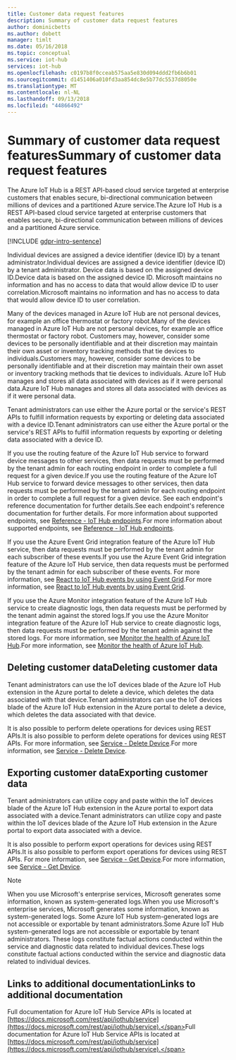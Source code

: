```yaml
---
title: Customer data request features
description: Summary of customer data request features
author: dominicbetts
ms.author: dobett
manager: timlt
ms.date: 05/16/2018
ms.topic: conceptual
ms.service: iot-hub
services: iot-hub
ms.openlocfilehash: c0197b8f0cceab575aa5e830d094ddd2fb6b6b01
ms.sourcegitcommit: d1451406a010fd3aa854dc8e5b77dc5537d8050e
ms.translationtype: MT
ms.contentlocale: nl-NL
ms.lasthandoff: 09/13/2018
ms.locfileid: "44866492"
---
```

# <a name="summary-of-customer-data-request-features"></a><span data-ttu-id="624e5-103">Summary of customer data request features</span><span class="sxs-lookup"><span data-stu-id="624e5-103">Summary of customer data request features</span></span>

<span data-ttu-id="624e5-104">The Azure IoT Hub is a REST API-based cloud service targeted at enterprise customers that enables secure, bi-directional communication between millions of devices and a partitioned Azure service.</span><span class="sxs-lookup"><span data-stu-id="624e5-104">The Azure IoT Hub is a REST API-based cloud service targeted at enterprise customers that enables secure, bi-directional communication between millions of devices and a partitioned Azure service.</span></span>

[!INCLUDE [gdpr-intro-sentence](../../includes/gdpr-intro-sentence.md)]

<span data-ttu-id="624e5-105">Individual devices are assigned a device identifier (device ID) by a tenant administrator.</span><span class="sxs-lookup"><span data-stu-id="624e5-105">Individual devices are assigned a device identifier (device ID) by a tenant administrator.</span></span> <span data-ttu-id="624e5-106">Device data is based on the assigned device ID.</span><span class="sxs-lookup"><span data-stu-id="624e5-106">Device data is based on the assigned device ID.</span></span> <span data-ttu-id="624e5-107">Microsoft maintains no information and has no access to data that would allow device ID to user correlation.</span><span class="sxs-lookup"><span data-stu-id="624e5-107">Microsoft maintains no information and has no access to data that would allow device ID to user correlation.</span></span>

<span data-ttu-id="624e5-108">Many of the devices managed in Azure IoT Hub are not personal devices, for example an office thermostat or factory robot.</span><span class="sxs-lookup"><span data-stu-id="624e5-108">Many of the devices managed in Azure IoT Hub are not personal devices, for example an office thermostat or factory robot.</span></span> <span data-ttu-id="624e5-109">Customers may, however, consider some devices to be personally identifiable and at their discretion may maintain their own asset or inventory tracking methods that tie devices to individuals.</span><span class="sxs-lookup"><span data-stu-id="624e5-109">Customers may, however, consider some devices to be personally identifiable and at their discretion may maintain their own asset or inventory tracking methods that tie devices to individuals.</span></span> <span data-ttu-id="624e5-110">Azure IoT Hub manages and stores all data associated with devices as if it were personal data.</span><span class="sxs-lookup"><span data-stu-id="624e5-110">Azure IoT Hub manages and stores all data associated with devices as if it were personal data.</span></span>

<span data-ttu-id="624e5-111">Tenant administrators can use either the Azure portal or the service's REST APIs to fulfill information requests by exporting or deleting data associated with a device ID.</span><span class="sxs-lookup"><span data-stu-id="624e5-111">Tenant administrators can use either the Azure portal or the service's REST APIs to fulfill information requests by exporting or deleting data associated with a device ID.</span></span>

<span data-ttu-id="624e5-112">If you use the routing feature of the Azure IoT Hub service to forward device messages to other services, then data requests must be performed by the tenant admin for each routing endpoint in order to complete a full request for a given device.</span><span class="sxs-lookup"><span data-stu-id="624e5-112">If you use the routing feature of the Azure IoT Hub service to forward device messages to other services, then data requests must be performed by the tenant admin for each routing endpoint in order to complete a full request for a given device.</span></span> <span data-ttu-id="624e5-113">See each endpoint's reference documentation for further details.</span><span class="sxs-lookup"><span data-stu-id="624e5-113">See each endpoint's reference documentation for further details.</span></span> <span data-ttu-id="624e5-114">For more information about supported endpoints, see [Reference - IoT Hub endpoints](iot-hub-devguide-endpoints.md).</span><span class="sxs-lookup"><span data-stu-id="624e5-114">For more information about supported endpoints, see [Reference - IoT Hub endpoints](iot-hub-devguide-endpoints.md).</span></span>

<span data-ttu-id="624e5-115">If you use the Azure Event Grid integration feature of the Azure IoT Hub service, then data requests must be performed by the tenant admin for each subscriber of these events.</span><span class="sxs-lookup"><span data-stu-id="624e5-115">If you use the Azure Event Grid integration feature of the Azure IoT Hub service, then data requests must be performed by the tenant admin for each subscriber of these events.</span></span> <span data-ttu-id="624e5-116">For more information, see [React to IoT Hub events by using Event Grid](iot-hub-event-grid.md).</span><span class="sxs-lookup"><span data-stu-id="624e5-116">For more information, see [React to IoT Hub events by using Event Grid](iot-hub-event-grid.md).</span></span>

<span data-ttu-id="624e5-117">If you use the Azure Monitor integration feature of the Azure IoT Hub service to create diagnostic logs, then data requests must be performed by the tenant admin against the stored logs.</span><span class="sxs-lookup"><span data-stu-id="624e5-117">If you use the Azure Monitor integration feature of the Azure IoT Hub service to create diagnostic logs, then data requests must be performed by the tenant admin against the stored logs.</span></span> <span data-ttu-id="624e5-118">For more information, see [Monitor the health of Azure IoT Hub](iot-hub-monitor-resource-health.md).</span><span class="sxs-lookup"><span data-stu-id="624e5-118">For more information, see [Monitor the health of Azure IoT Hub](iot-hub-monitor-resource-health.md).</span></span>

## <a name="deleting-customer-data"></a><span data-ttu-id="624e5-119">Deleting customer data</span><span class="sxs-lookup"><span data-stu-id="624e5-119">Deleting customer data</span></span>

<span data-ttu-id="624e5-120">Tenant administrators can use the IoT devices blade of the Azure IoT Hub extension in the Azure portal to delete a device, which deletes the data associated with that device.</span><span class="sxs-lookup"><span data-stu-id="624e5-120">Tenant administrators can use the IoT devices blade of the Azure IoT Hub extension in the Azure portal to delete a device, which deletes the data associated with that device.</span></span>

<span data-ttu-id="624e5-121">It is also possible to perform delete operations for devices using REST APIs.</span><span class="sxs-lookup"><span data-stu-id="624e5-121">It is also possible to perform delete operations for devices using REST APIs.</span></span> <span data-ttu-id="624e5-122">For more information, see [Service - Delete Device](https://docs.microsoft.com/rest/api/iothub/service/deletedevice).</span><span class="sxs-lookup"><span data-stu-id="624e5-122">For more information, see [Service - Delete Device](https://docs.microsoft.com/rest/api/iothub/service/deletedevice).</span></span>

## <a name="exporting-customer-data"></a><span data-ttu-id="624e5-123">Exporting customer data</span><span class="sxs-lookup"><span data-stu-id="624e5-123">Exporting customer data</span></span>

<span data-ttu-id="624e5-124">Tenant administrators can utilize copy and paste within the IoT devices blade of the Azure IoT Hub extension in the Azure portal to export data associated with a device.</span><span class="sxs-lookup"><span data-stu-id="624e5-124">Tenant administrators can utilize copy and paste within the IoT devices blade of the Azure IoT Hub extension in the Azure portal to export data associated with a device.</span></span>

<span data-ttu-id="624e5-125">It is also possible to perform export operations for devices using REST APIs.</span><span class="sxs-lookup"><span data-stu-id="624e5-125">It is also possible to perform export operations for devices using REST APIs.</span></span> <span data-ttu-id="624e5-126">For more information, see [Service - Get Device](https://docs.microsoft.com/rest/api/iothub/service/getdevice).</span><span class="sxs-lookup"><span data-stu-id="624e5-126">For more information, see [Service - Get Device](https://docs.microsoft.com/rest/api/iothub/service/getdevice).</span></span>

> [!NOTE]
> <span data-ttu-id="624e5-127">When you use Microsoft's enterprise services, Microsoft generates some information, known as system-generated logs.</span><span class="sxs-lookup"><span data-stu-id="624e5-127">When you use Microsoft's enterprise services, Microsoft generates some information, known as system-generated logs.</span></span> <span data-ttu-id="624e5-128">Some Azure IoT Hub system-generated logs are not accessible or exportable by tenant administrators.</span><span class="sxs-lookup"><span data-stu-id="624e5-128">Some Azure IoT Hub system-generated logs are not accessible or exportable by tenant administrators.</span></span> <span data-ttu-id="624e5-129">These logs constitute factual actions conducted within the service and diagnostic data related to individual devices.</span><span class="sxs-lookup"><span data-stu-id="624e5-129">These logs constitute factual actions conducted within the service and diagnostic data related to individual devices.</span></span>

## <a name="links-to-additional-documentation"></a><span data-ttu-id="624e5-130">Links to additional documentation</span><span class="sxs-lookup"><span data-stu-id="624e5-130">Links to additional documentation</span></span>

<span data-ttu-id="624e5-131">Full documentation for Azure IoT Hub Service APIs is located at [https://docs.microsoft.com/rest/api/iothub/service](https://docs.microsoft.com/rest/api/iothub/service).</span><span class="sxs-lookup"><span data-stu-id="624e5-131">Full documentation for Azure IoT Hub Service APIs is located at [https://docs.microsoft.com/rest/api/iothub/service](https://docs.microsoft.com/rest/api/iothub/service).</span></span>